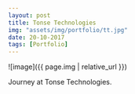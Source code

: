 ```yaml
---
layout: post
title: Tonse Technologies
img: "assets/img/portfolio/tt.jpg"
date: 20-10-2017
tags: [Portfolio]
---
```


![image]({{ page.img | relative_url }})

Journey at Tonse Technologies.
